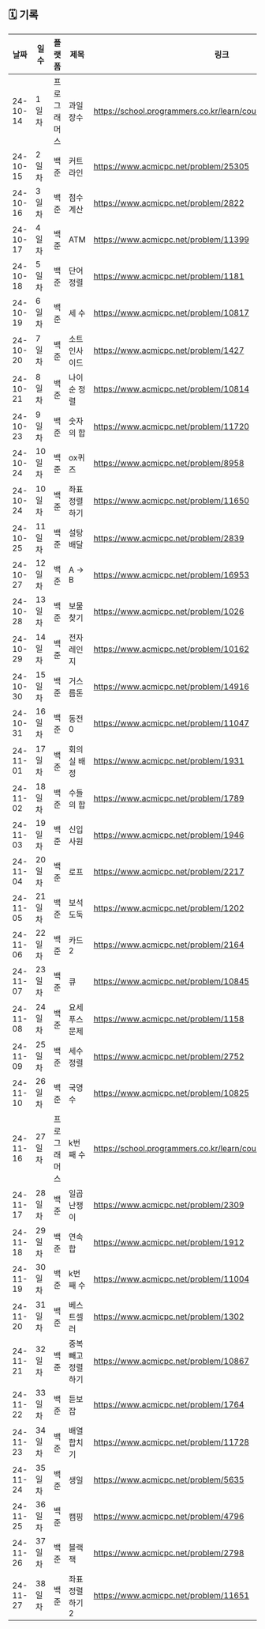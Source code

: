 ## 🗓️ 기록

| 날짜      | 일수   | 플랫폼  | 제목 | 링크  |
|-----------|--------|-------|-------|-------|
| 24-10-14  | 1일차  | 프로그래머스 | 과일 장수 | https://school.programmers.co.kr/learn/courses/30/lessons/135808 |
| 24-10-15 | 2일차 | 백준 | 커트라인 | https://www.acmicpc.net/problem/25305 |
| 24-10-16 | 3일차 | 백준 | 점수 계산 | https://www.acmicpc.net/problem/2822 |
| 24-10-17 | 4일차 | 백준 | ATM | https://www.acmicpc.net/problem/11399 |
| 24-10-18 | 5일차 | 백준 | 단어정렬 | https://www.acmicpc.net/problem/1181 |
| 24-10-19 | 6일차 | 백준 | 세 수 | https://www.acmicpc.net/problem/10817 |
| 24-10-20 | 7일차 | 백준 | 소트인사이드 | https://www.acmicpc.net/problem/1427 |
| 24-10-21 | 8일차 | 백준 | 나이순 정렬 | https://www.acmicpc.net/problem/10814 |
| 24-10-23 | 9일차 | 백준 | 숫자의 합 | https://www.acmicpc.net/problem/11720 |
| 24-10-24 | 10일차 | 백준 | ox퀴즈 | https://www.acmicpc.net/problem/8958 |
| 24-10-24 | 10일차 | 백준 | 좌표 정렬하기 | https://www.acmicpc.net/problem/11650 |
| 24-10-25 | 11일차 | 백준 | 설탕 배달 | https://www.acmicpc.net/problem/2839 |
| 24-10-27 | 12일차 | 백준 | A -> B | https://www.acmicpc.net/problem/16953 |
| 24-10-28 | 13일차 | 백준 | 보물찾기 | https://www.acmicpc.net/problem/1026 |
| 24-10-29 | 14일차 | 백준 | 전자레인지 | https://www.acmicpc.net/problem/10162 |
| 24-10-30 | 15일차 | 백준 | 거스름돈 | https://www.acmicpc.net/problem/14916 |
| 24-10-31 | 16일차 | 백준 | 동전 0 | https://www.acmicpc.net/problem/11047 |
| 24-11-01 | 17일차 | 백준 | 회의실 배정 | https://www.acmicpc.net/problem/1931 |
| 24-11-02 | 18일차 | 백준 | 수들의 합 | https://www.acmicpc.net/problem/1789 |
| 24-11-03 | 19일차 | 백준 | 신입 사원 | https://www.acmicpc.net/problem/1946 |
| 24-11-04 | 20일차 | 백준 | 로프 | https://www.acmicpc.net/problem/2217 |
| 24-11-05 | 21일차 | 백준 | 보석 도둑 | https://www.acmicpc.net/problem/1202 |
| 24-11-06 | 22일차 | 백준 | 카드2 | https://www.acmicpc.net/problem/2164 |
| 24-11-07 | 23일차 | 백준 | 큐 | https://www.acmicpc.net/problem/10845 |
| 24-11-08 | 24일차 | 백준 | 요세푸스 문제 | https://www.acmicpc.net/problem/1158 |
| 24-11-09 | 25일차 | 백준 | 세수정렬 | https://www.acmicpc.net/problem/2752 |
| 24-11-10 | 26일차 | 백준 | 국영수 | https://www.acmicpc.net/problem/10825 |
| 24-11-16 | 27일차 | 프로그래머스 | k번째 수 | https://school.programmers.co.kr/learn/courses/30/lessons/42748 |
| 24-11-17 | 28일차 | 백준 | 일곱 난쟁이 | https://www.acmicpc.net/problem/2309 |
| 24-11-18 | 29일차 | 백준 | 연속합 | https://www.acmicpc.net/problem/1912 |
| 24-11-19 | 30일차 | 백준 | k번째 수 | https://www.acmicpc.net/problem/11004 |
| 24-11-20 | 31일차 | 백준 | 베스트셀러 | https://www.acmicpc.net/problem/1302 |
| 24-11-21 | 32일차 | 백준 | 중복 빼고 정렬하기 | https://www.acmicpc.net/problem/10867 |
| 24-11-22 | 33일차 | 백준 | 듣보잡 | https://www.acmicpc.net/problem/1764 |
| 24-11-23 | 34일차 | 백준 | 배열 합치기 | https://www.acmicpc.net/problem/11728 |
| 24-11-24 | 35일차 | 백준 | 생일 | https://www.acmicpc.net/problem/5635 |
| 24-11-25 | 36일차 | 백준 | 캠핑 | https://www.acmicpc.net/problem/4796 |
| 24-11-26 | 37일차 | 백준 | 블랙잭 | https://www.acmicpc.net/problem/2798 |
| 24-11-27 | 38일차 | 백준 | 좌표 정렬하기 2 | https://www.acmicpc.net/problem/11651 |
